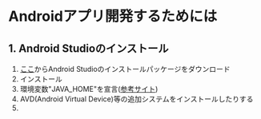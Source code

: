 ﻿# Androidアプリ開発するためには

## 1. Android Studioのインストール

1. [ここ](https://developer.android.com/studio/?hl=ja)からAndroid Studioのインストールパッケージをダウンロード
2. インストール
3. 環境変数"JAVA_HOME"を宣言([参考サイト](https://www.javadrive.jp/start/install/index4.html))
4. AVD(Android Virtual Device)等の追加システムをインストールしたりする
5. 